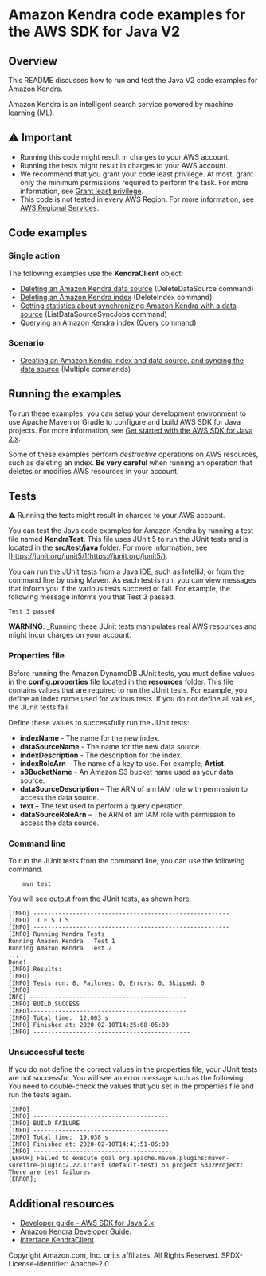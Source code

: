 # Amazon Kendra code examples for the AWS SDK for Java V2

## Overview
This README discusses how to run and test the Java V2 code examples for Amazon Kendra.

Amazon Kendra is an intelligent search service powered by machine learning (ML).

## ⚠️ Important
* Running this code might result in charges to your AWS account. 
* Running the tests might result in charges to your AWS account.
*  We recommend that you grant your code least privilege. At most, grant only the minimum permissions required to perform the task. For more information, see [Grant least privilege](https://docs.aws.amazon.com/IAM/latest/UserGuide/best-practices.html#grant-least-privilege). 
* This code is not tested in every AWS Region. For more information, see [AWS Regional Services](https://aws.amazon.com/about-aws/global-infrastructure/regional-product-services).

## Code examples

### Single action

The following examples use the **KendraClient** object: 

- [Deleting an Amazon Kendra data source](https://github.com/awsdocs/aws-doc-sdk-examples/blob/main/javav2/example_code/kendra/src/main/java/com/example/kendra/DeleteDataSource.java) (DeleteDataSource command)
- [Deleting an Amazon Kendra index](https://github.com/awsdocs/aws-doc-sdk-examples/blob/main/javav2/example_code/kendra/src/main/java/com/example/kendra/DeleteIndex.java) (DeleteIndex command)
- [Getting statistics about synchronizing Amazon Kendra with a data source](https://github.com/awsdocs/aws-doc-sdk-examples/blob/main/javav2/example_code/dynamodb/src/main/java/com/example/dynamodb/ListDataSourceSyncJobs.java) (ListDataSourceSyncJobs command)
- [Querying an Amazon Kendra index](https://github.com/awsdocs/aws-doc-sdk-examples/blob/main/javav2/example_code/dynamodb/src/main/java/com/example/dynamodb/QueryIndex.java) (Query command)

### Scenario

- [Creating an Amazon Kendra index and data source, and syncing the data source](https://github.com/awsdocs/aws-doc-sdk-examples/blob/main/javav2/example_code/kendra/src/main/java/com/example/kendra/CreateIndexAndDataSourceExample.java) (Multiple commands)

## Running the examples
To run these examples, you can setup your development environment to use Apache Maven or Gradle to configure and build AWS SDK for Java projects. For more information, 
see [Get started with the AWS SDK for Java 2.x](https://docs.aws.amazon.com/sdk-for-java/latest/developer-guide/get-started.html). 

Some of these examples perform *destructive* operations on AWS resources, such as deleting an index. **Be very careful** when running an operation that deletes or modifies AWS resources in your account.

## Tests
⚠️ Running the tests might result in charges to your AWS account.

You can test the Java code examples for Amazon Kendra by running a test file named **KendraTest**. This file uses JUnit 5 to run the JUnit tests and is located in the **src/test/java** folder. For more information, see [https://junit.org/junit5/](https://junit.org/junit5/).

You can run the JUnit tests from a Java IDE, such as IntelliJ, or from the command line by using Maven. As each test is run, you can view messages that inform you if the various tests succeed or fail. For example, the following message informs you that Test 3 passed.

	Test 3 passed

**WARNING**: _Running these JUnit tests manipulates real AWS resources and might incur charges on your account.

 ### Properties file
Before running the Amazon DynamoDB JUnit tests, you must define values in the **config.properties** file located in the **resources** folder. This file contains values that are required to run the JUnit tests. For example, you define an index name used for various tests. If you do not define all values, the JUnit tests fail.

Define these values to successfully run the JUnit tests:

- **indexName** - The name for the new index.
- **dataSourceName** - The name for the new data source.
- **indexDescription** - The description for the index. 
- **indexRoleArn** – The name of a key to use. For example, **Artist**.
- **s3BucketName** - An Amazon S3 bucket name used as your data source.
- **dataSourceDescription** – The ARN of am IAM role with permission to access the data source.
- **text** – The text used to perform a query operation.
- **dataSourceRoleArn** – The ARN of am IAM role with permission to access the data source..

### Command line
To run the JUnit tests from the command line, you can use the following command.

		mvn test

You will see output from the JUnit tests, as shown here.

	[INFO] -------------------------------------------------------
	[INFO]  T E S T S
	[INFO] -------------------------------------------------------
	[INFO] Running Kendra Tests
	Running Amazon Kendra   Test 1
	Running Amazon Kendra  Test 2
	...
	Done!
	[INFO] Results:
	[INFO]
	[INFO] Tests run: 8, Failures: 0, Errors: 0, Skipped: 0
	[INFO]
	INFO] --------------------------------------------
	[INFO] BUILD SUCCESS
	[INFO]--------------------------------------------
	[INFO] Total time:  12.003 s
	[INFO] Finished at: 2020-02-10T14:25:08-05:00
	[INFO] --------------------------------------------

### Unsuccessful tests

If you do not define the correct values in the properties file, your JUnit tests are not successful. You will see an error message such as the following. You need to double-check the values that you set in the properties file and run the tests again.

	[INFO]
	[INFO] --------------------------------------
	[INFO] BUILD FAILURE
	[INFO] --------------------------------------
	[INFO] Total time:  19.038 s
	[INFO] Finished at: 2020-02-10T14:41:51-05:00
	[INFO] ---------------------------------------
	[ERROR] Failed to execute goal org.apache.maven.plugins:maven-surefire-plugin:2.22.1:test (default-test) on project S3J2Project:  There are test failures.
	[ERROR];


## Additional resources
* [Developer guide - AWS SDK for Java 2.x](https://docs.aws.amazon.com/sdk-for-java/latest/developer-guide/get-started.html).
* [Amazon Kendra Developer Guide](https://docs.aws.amazon.com/kendra/latest/dg/what-is-kendra.html).
* [Interface KendraClient](https://sdk.amazonaws.com/java/api/latest/software/amazon/awssdk/services/kendra/KendraClient.html).

Copyright Amazon.com, Inc. or its affiliates. All Rights Reserved. SPDX-License-Identifier: Apache-2.0

